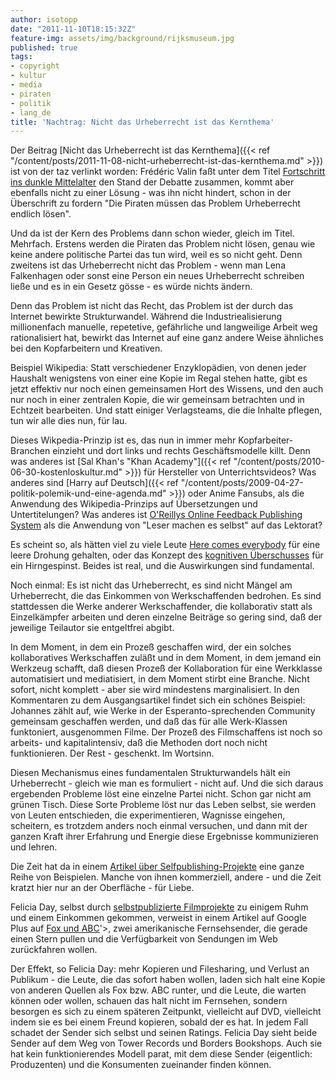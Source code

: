 ```yaml
---
author: isotopp
date: "2011-11-10T18:15:32Z"
feature-img: assets/img/background/rijksmuseum.jpg
published: true
tags:
- copyright
- kultur
- media
- piraten
- politik
- lang_de
title: 'Nachtrag: Nicht das Urheberrecht ist das Kernthema'
---
```

Der Beitrag 
[Nicht das Urheberrecht ist das Kernthema]({{< ref "/content/posts/2011-11-08-nicht-urheberrecht-ist-das-kernthema.md" >}})
ist von der taz verlinkt worden: Frédéric Valin faßt unter dem Titel
[Fortschritt ins dunkle Mittelalter](http://www.taz.de/!81547/)
den Stand der Debatte zusammen, kommt aber ebenfalls nicht zu einer Lösung -
was ihn nicht hindert, schon in der Überschrift zu fordern "Die Piraten
müssen das Problem Urheberrecht endlich lösen".

Und da ist der Kern des Problems dann schon wieder, gleich im Titel.
Mehrfach. Erstens werden die Piraten das Problem nicht lösen, genau wie
keine andere politische Partei das tun wird, weil es so nicht geht. Denn
zweitens ist das Urheberrecht nicht das Problem - wenn man Lena Falkenhagen
oder sonst eine Person ein neues Urheberrecht schreiben ließe und es in ein
Gesetz gösse - es würde nichts ändern.

Denn das Problem ist nicht das Recht, das Problem ist der durch das Internet
bewirkte Strukturwandel. Während die Industriealisierung millionenfach
manuelle, repetetive, gefährliche und langweilige Arbeit weg rationalisiert
hat, bewirkt das Internet auf eine ganz andere Weise ähnliches bei den
Kopfarbeitern und Kreativen.

Beispiel Wikipedia: Statt verschiedener Enzyklopädien, von denen jeder
Haushalt wenigstens von einer eine Kopie im Regal stehen hatte, gibt es
jetzt effektiv nur noch einen gemeinsamen Hort des Wissens, und den auch nur
noch in einer zentralen Kopie, die wir gemeinsam betrachten und in Echtzeit
bearbeiten. Und statt einiger Verlagsteams, die die Inhalte pflegen, tun wir
alle dies nun, für lau.

Dieses Wikpedia-Prinzip ist es, das nun in immer mehr Kopfarbeiter-Branchen
einzieht und dort links und rechts Geschäftsmodelle killt. Denn was anderes
ist 
[Sal Khan's "Khan Academy"]({{< ref "/content/posts/2010-06-30-kostenloskultur.md" >}})
für Hersteller von Unterrichtsvideos? Was anderes
sind 
[Harry auf Deutsch]({{< ref "/content/posts/2009-04-27-politik-polemik-und-eine-agenda.md" >}})
oder Anime Fansubs, als die Anwendung des Wikipedia-Prinzips
auf Übersetzungen und Untertitelungen? Was anderes ist 
[O'Reillys Online Feedback Publishing System](http://ofps.oreilly.com/titles/9781449396107/index.html)
als die Anwendung von "Leser machen es selbst" auf das Lektorat?

Es scheint so, als hätten viel zu viele Leute 
[Here comes everybody](http://en.wikipedia.org/wiki/Here_Comes_Everybody)
für eine leere Drohung gehalten, oder das Konzept des 
[kognitiven Überschusses](http://web.archive.org/web/20101016111844/http://www.herecomeseverybody.org//2008//04//looking-for-the-mouse.html)
für ein Hirngespinst. Beides ist real, und die Auswirkungen sind
fundamental.

Noch einmal: Es ist nicht das Urheberrecht, es sind nicht Mängel am
Urheberrecht, die das Einkommen von Werkschaffenden bedrohen. Es sind
stattdessen die Werke anderer Werkschaffender, die kollaborativ statt als
Einzelkämpfer arbeiten und deren einzelne Beiträge so gering sind, daß der
jeweilige Teilautor sie entgeltfrei abgibt.

In dem Moment, in dem ein Prozeß geschaffen wird, der ein solches
kollaboratives Werkschaffen zuläßt und in dem Moment, in dem jemand ein
Werkzeug schafft, daß diesen Prozeß der Kollaboration für eine Werkklasse
automatisiert und mediatisiert, in dem Moment stirbt eine Branche. Nicht
sofort, nicht komplett - aber sie wird mindestens marginalisiert. In den
Kommentaren zu dem Ausgangsartikel findet sich ein schönes Beispiel:
Johannes zählt auf, wie Werke in der Esperanto-sprechenden Community
gemeinsam geschaffen werden, und daß das für alle Werk-Klassen funktoniert,
ausgenommen Filme. Der Prozeß des Filmschaffens ist noch so arbeits- und
kapitalintensiv, daß die Methoden dort noch nicht funktionieren. Der Rest -
geschenkt. Im Wortsinn.

Diesen Mechanismus eines fundamentalen Strukturwandels hält ein Urheberrecht -
gleich wie man es formuliert - nicht auf. Und die sich daraus ergebenden
Probleme löst eine einzelne Partei nicht. Schon gar nicht am grünen Tisch.
Diese Sorte Probleme löst nur das Leben selbst, sie werden von Leuten
entschieden, die experimentieren, Wagnisse eingehen, scheitern, es trotzdem
anders noch einmal versuchen, und dann mit der ganzen Kraft ihrer Erfahrung
und Energie diese Ergebnisse kommunizieren und lehren.

Die Zeit hat da in einem 
[Artikel über Selfpublishing-Projekte](http://www.zeit.de/kultur/literatur/2011-11/selfpublisher/komplettansicht)
eine ganze Reihe von Beispielen. Manche von ihnen kommerziell, andere - und
die Zeit kratzt hier nur an der Oberfläche - für Liebe.

Felicia Day, selbst durch 
[selbstpublizierte Filmprojekte](http://www.youtube.com/user/watchtheguild)
zu einigem Ruhm und einem Einkommen gekommen, verweist in einem Artikel
auf Google Plus auf 
[Fox und ABC](http://allthingsd.com/20110816/fox-starts-its-web-pullback-and-abc-gets-ready-to-follow/)'>,
zwei amerikanische Fernsehsender, die gerade einen Stern pullen und die
Verfügbarkeit von Sendungen im Web zurückfahren wollen.

Der Effekt, so Felicia Day: mehr Kopieren und Filesharing, und Verlust an
Publikum - die Leute, die das sofort haben wollen, laden sich halt eine
Kopie von anderen Quellen als Fox bzw. ABC runter, und die Leute, die warten
können oder wollen, schauen das halt nicht im Fernsehen, sondern besorgen es
sich zu einem späteren Zeitpunkt, vielleicht auf DVD, vielleicht indem sie
es bei einem Freund kopieren, sobald der es hat. In jedem Fall schadet der
Sender sich selbst und seinen Ratings. Felicia Day sieht beide Sender auf
dem Weg von Tower Records und Borders Bookshops. Auch sie hat kein
funktionierendes Modell parat, mit dem diese Sender (eigentlich:
Produzenten) und die Konsumenten zueinander finden können.

